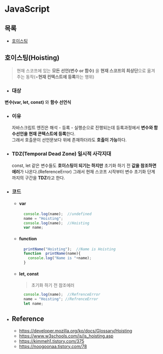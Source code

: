# JavaScript

## 목록
   * [호이스팅](#호이스팅hoisting)

## 호이스팅(Hoisting)
  > 현재 스코프에 있는 **모든 선언(변수 or 함수)** 을 **현재 스코프의 최상단**으로 옮겨주는 동작(=**현재 컨텍스트에 등록**하는 행위)
  
  * ### 대상
  **변수(var, let, const)** 와 **함수 선언식**
  
  * ### 이유
    자바스크립트 엔진은 해석 - 등록 - 실행순으로 진행되는데 등록과정에서 **변수와 함수선언을 현재 콘텍스트에 등록**한다.  
    그래서 호출문이 선언문보다 위에 존재하더라도 **호출이 가능**하다.
  
  * ### TDZ(Temporal Dead Zone)  일시적 사각지대
    const, let 같은 변수들도 **호이스팅이 되기는 하지만** 초기화 하기 전 **값을 참조하면 에러**가 나온다.(ReferenceError)
    그래서 현재 스코프 시작부터 변수 초기화 단계까지의 구간을 **TDZ**라고 한다.
  
  * ### 코드
    * #### var
      ```javascript
        console.log(name);  //undefined
        name = "Hoisting";
        console.log(name);  //Hoisting
        var name;
      ```

    * #### function
      ```javascript
        printName("Hoisting");  //Name is Hoisting
        function  printName(name){
          console.log("Name is "+name);
        }
      ```
    
    * #### let, const
      > 초기화 하기 전 참조에러
      ```javascript
        console.log(name);  //RefrenceError
        name = "Hoisting"; //RefrenceError
        let name;
      ```
      
  * ## Reference
    - https://developer.mozilla.org/ko/docs/Glossary/Hoisting
    - https://www.w3schools.com/js/js_hoisting.asp
    - https://kimmeh1.tistory.com/375
    - https://noogoonaa.tistory.com/78
